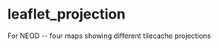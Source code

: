 leaflet_projection
==================

For NEOD -- four maps showing different tilecache projections 
